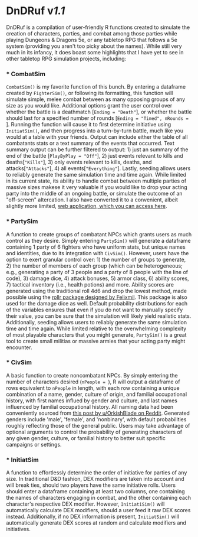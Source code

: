 # **DnDRuf** v*1.1*

DnDRuf is a compilation of user-friendly R functions created to simulate the creation of characters, parties, and combat among those parties while playing Dungeons &amp; Dragons 5e, or any tabletop RPG that follows a 5e system (providing you aren't too picky about the names). While still very much in its infancy, it does boast some highlights that I have yet to see in other tabletop RPG simulation projects, including:

### * CombatSim
```CombatSim()``` is my favorite function of this bunch. By entering a dataframe created by ```FighterSim()```, or following its formatting, this function will simulate simple, melee combat between as many opposing groups of any size as you would like. Additional options grant the user control over whether the battle is a deathmatch [```Ending = "Death"```], or whether the battle should last for a specified number of rounds [```Ending = "Timed", nRounds = ```]. Running the function will cause it to first determine initiative using ```InitiatSim()```, and then progress into a turn-by-turn battle, much like you would at a table with your friends. Output can include either the table of all combatants stats or a text summary of the events that occurred. Text summary output can be further filtered to output: 1) just an summary of the end of the battle [```PlayByPlay = "Off"```], 2) just events relevant to kills and deaths[```"Kills"```], 3) only events relevant to kills, deaths, and attacks[```"Attacks"```], 4) all events[```"Everything"```]. Lastly, seeding allows users to reliably generate the same simulation time and time again. While limited in its current state, its ability to handle combat between multiple parties of massive sizes makese it very valuable if you would like to drop your acting party into the middle of an ongoing battle, or simulate the outcome of an "off-screen" altercation. I also have converted it to a convenient, albeit slightly more limited, [web application, which you can access here](https://wjpmitchell3.shinyapps.io/CombatSim/).  

### * PartySim
A function to create groups of combatant NPCs which grants users as much control as they desire. Simply entering ```PartySim()``` will generate a dataframe containing 1 party of 6 fighters who have uniform stats, but unique names and identities, due to its integration with ```CivSim()```. However, users have the option to exert granular control over: 1) the number of groups to generate, 2) the number of members of each group (which can be heterogeneous; e.g., generating a party of 3 people and a party of 8 people with the line of code), 3) damage dice, 4) attack bonuses, 5) armor class, 6) ability scores, 7) tactical inventory (i.e., health potions) and more. Ability scores are generated using the traditional roll 4d6 and drop the lowest method, made possible using the [rollr package designed by Felixmil](https://github.com/Felixmil/rollR). This package is also used for the damage dice as well. Default probability distributions for each of the variables ensures that even if you do not want to manually specify their value, you can be sure that the simulation will likely yield realistic stats. Additionally, seeding allows users to reliably generate the same simulation time and time again. While limited relative to the overwhelming complexity of most playable characters that you might generate, ```PartySim()``` is a great tool to create small militias or massive armies that your acting party might encounter.

### * CivSim
A basic function to create noncombatant NPCs. By simply entering the number of characters desired (```nPeople = ```), R will output a dataframe of rows equivalent to ```nPeople``` in length, with each row containing a unique combination of a name, gender, culture of origin, and familial occupational history, with first names influed by gender and culture, and last names influenced by familial occupational history. All naming data had been conveniently sourced from [this post by u/OrkishBlade on Reddit](https://www.reddit.com/r/DnDBehindTheScreen/comments/50pcg1/a_post_about_names_names_for_speakers_of_the/). Generated genders include 'male', 'female', and 'nonbinary', with default probabilities roughly reflecting those of the general public. Users may take advantage of optional arguments to control the probability of generating characters of any given gender, culture, or familial history to better suit specific campaigns or settings.

### * InitiatSim
A function to effortlessly determine the order of initiative for parties of any size. In traditional D&D fashion, DEX modifiers are taken into account and will break ties, should two players have the same initiative rolls. Users should enter a dataframe containing at least two columns, one containing the names of characters engaging in combat, and the other containing each character's respective DEX modifier. However, ```InitiatiSim()``` will automatically calculate DEX modifiers, should a user feed it raw DEX scores instead. Additionally, if no DEX information is present, ```InitiatSim()``` will automatically generate DEX scores at random and calculate modifiers and initiatives.